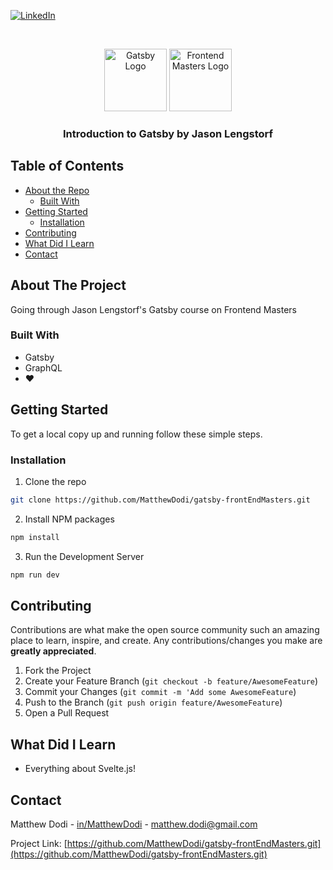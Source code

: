 [![LinkedIn][linkedin-shield]][linkedin-url]

<!-- PROJECT LOGO -->
<br />
<p align="center">
    <img src="https://www.gatsbyjs.org/static/gatsby-icon-4a9773549091c227cd2eb82ccd9c5e3a.png" alt="Gatsby Logo" width="100">
    <img src="https://btholt.github.io/intro-to-web-dev-v2/static/FrontendMastersLogo-f72cae0c73fecbb6beecea606d8fabd3-a3d33.png" alt="Frontend Masters Logo" width="100">

  <h3 align="center">Introduction to Gatsby by Jason Lengstorf</h3>
</p>

<!-- TABLE OF CONTENTS -->

## Table of Contents

- [About the Repo](#about-the-project)
  - [Built With](#built-with)
- [Getting Started](#getting-started)
  - [Installation](#installation)
- [Contributing](#contributing)
- [What Did I Learn](#what-did-i-learn)
- [Contact](#contact)

<!-- ABOUT THE PROJECT -->

## About The Project

Going through Jason Lengstorf's Gatsby course on Frontend Masters

### Built With

- Gatsby
- GraphQL
- ❤

<!-- GETTING STARTED -->

## Getting Started

To get a local copy up and running follow these simple steps.

### Installation

1. Clone the repo

```sh
git clone https://github.com/MatthewDodi/gatsby-frontEndMasters.git
```

2. Install NPM packages

```sh
npm install
```

3. Run the Development Server

```sh
npm run dev
```

<!-- CONTRIBUTING -->

## Contributing

Contributions are what make the open source community such an amazing place to learn, inspire, and create. Any contributions/changes you make are **greatly appreciated**.

1. Fork the Project
2. Create your Feature Branch (`git checkout -b feature/AwesomeFeature`)
3. Commit your Changes (`git commit -m 'Add some AwesomeFeature`)
4. Push to the Branch (`git push origin feature/AwesomeFeature`)
5. Open a Pull Request

## What Did I Learn

- Everything about Svelte.js!

<!-- CONTACT -->

## Contact

Matthew Dodi - [in/MatthewDodi](https://linkedin.com/in/MatthewDodi) - matthew.dodi@gmail.com

Project Link: [https://github.com/MatthewDodi/gatsby-frontEndMasters.git](https://github.com/MatthewDodi/gatsby-frontEndMasters.git)

<!-- MARKDOWN LINKS & IMAGES -->

[linkedin-shield]: https://img.shields.io/badge/-LinkedIn-black.svg?style=flat-square&logo=linkedin&colorB=555
[linkedin-url]: https://linkedin.com/in/MatthewDodi
